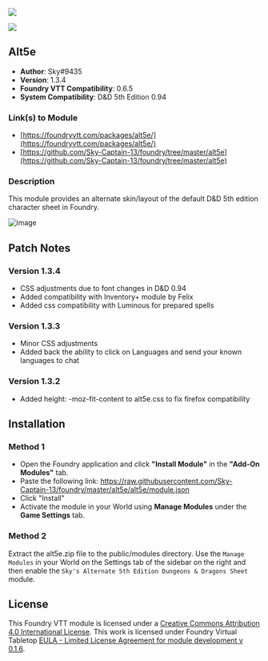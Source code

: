 ![](https://img.shields.io/badge/Foundry-v0.6.5-informational)

![](https://img.shields.io/badge/D&D5e-v0.94-informational)

## Alt5e

* **Author**: Sky#9435
* **Version**: 1.3.4
* **Foundry VTT Compatibility**: 0.6.5
* **System Compatibility**: D&D 5th Edition 0.94

### Link(s) to Module
* [https://foundryvtt.com/packages/alt5e/](https://foundryvtt.com/packages/alt5e/)
* [https://github.com/Sky-Captain-13/foundry/tree/master/alt5e](https://github.com/Sky-Captain-13/foundry/tree/master/alt5e)

### Description
This module provides an alternate skin/layout of the default D&D 5th edition character sheet in Foundry.

![image](https://i.imgur.com/ECfIHfd.png)

## Patch Notes
### Version 1.3.4
* CSS adjustments due to font changes in D&D 0.94
* Added compatibility with Inventory+ module by Felix
* Added css compatibility with Luminous for prepared spells

### Version 1.3.3
* Minor CSS adjustments
* Added back the ability to click on Languages and send your known languages to chat

### Version 1.3.2
* Added height: -moz-fit-content to alt5e.css to fix firefox compatibility

## Installation
### Method 1
* Open the Foundry application and click **"Install Module"** in the **"Add-On Modules"** tab.
* Paste the following link: https://raw.githubusercontent.com/Sky-Captain-13/foundry/master/alt5e/alt5e/module.json
* Click "Install"
* Activate the module in your World using **Manage Modules** under the **Game Settings** tab.

### Method 2
Extract the alt5e.zip file to the public/modules directory. Use the `Manage Modules` in your World on the Settings tab of the sidebar on the right and then enable the `Sky's Alternate 5th Edition Dungeons & Dragons Sheet` module.

## License
This Foundry VTT module is licensed under a [Creative Commons Attribution 4.0 International License](http://creativecommons.org/licenses/by/4.0/).
This work is licensed under Foundry Virtual Tabletop [EULA - Limited License Agreement for module development v 0.1.6](http://foundryvtt.com/pages/license.html).
